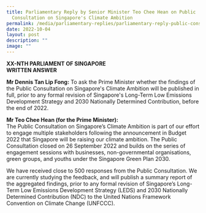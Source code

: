 ```yaml
---
title: Parliamentary Reply by Senior Minister Teo Chee Hean on Public
  Consultation on Singapore's Climate Ambition
permalink: /media/parliamentary-replies/parliamentary-reply-public-consultation-climate-ambition/
date: 2022-10-04
layout: post
description: ""
image: ""
---
```

**XX-NTH PARLIAMENT OF SINGAPORE  
WRITTEN ANSWER**

**Mr Dennis Tan Lip Fong:** To ask the Prime Minister whether the findings of the Public Consultation on Singapore's Climate Ambition will be published in full, prior to any formal revision of Singapore's Long-Term Low Emissions Development Strategy and 2030 Nationally Determined Contribution, before the end of 2022.

**Mr Teo Chee Hean (for the Prime Minister):**
<br>
The Public Consultation on Singapore’s Climate Ambition is part of our effort to engage multiple stakeholders following the announcement in Budget 2022 that Singapore will be raising our climate ambition. The Public Consultation closed on 26 September 2022 and builds on the series of engagement sessions with businesses, non-governmental organisations, green groups, and youths under the Singapore Green Plan 2030.

We have received close to 500 responses from the Public Consultation. We are currently studying the feedback, and will publish a summary report of the aggregated findings, prior to any formal revision of Singapore’s Long-Term Low Emissions Development Strategy (LEDS) and 2030 Nationally Determined Contribution (NDC) to the United Nations Framework Convention on Climate Change (UNFCCC).
